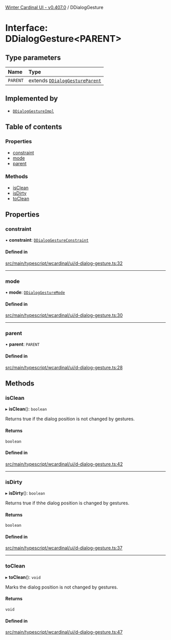 [Winter Cardinal UI - v0.407.0](../index.md) / DDialogGesture

# Interface: DDialogGesture\<PARENT\>

## Type parameters

| Name | Type |
| :------ | :------ |
| `PARENT` | extends [`DDialogGestureParent`](DDialogGestureParent.md) |

## Implemented by

- [`DDialogGestureImpl`](../classes/DDialogGestureImpl.md)

## Table of contents

### Properties

- [constraint](DDialogGesture.md#constraint)
- [mode](DDialogGesture.md#mode)
- [parent](DDialogGesture.md#parent)

### Methods

- [isClean](DDialogGesture.md#isclean)
- [isDirty](DDialogGesture.md#isdirty)
- [toClean](DDialogGesture.md#toclean)

## Properties

### constraint

• **constraint**: [`DDialogGestureConstraint`](../index.md#ddialoggestureconstraint)

#### Defined in

[src/main/typescript/wcardinal/ui/d-dialog-gesture.ts:32](https://github.com/winter-cardinal/winter-cardinal-ui/blob/v0.407.0/src/main/typescript/wcardinal/ui/d-dialog-gesture.ts#L32)

___

### mode

• **mode**: [`DDialogGestureMode`](../index.md#ddialoggesturemode-1)

#### Defined in

[src/main/typescript/wcardinal/ui/d-dialog-gesture.ts:30](https://github.com/winter-cardinal/winter-cardinal-ui/blob/v0.407.0/src/main/typescript/wcardinal/ui/d-dialog-gesture.ts#L30)

___

### parent

• **parent**: `PARENT`

#### Defined in

[src/main/typescript/wcardinal/ui/d-dialog-gesture.ts:28](https://github.com/winter-cardinal/winter-cardinal-ui/blob/v0.407.0/src/main/typescript/wcardinal/ui/d-dialog-gesture.ts#L28)

## Methods

### isClean

▸ **isClean**(): `boolean`

Returns true if the dialog position is not changed by gestures.

#### Returns

`boolean`

#### Defined in

[src/main/typescript/wcardinal/ui/d-dialog-gesture.ts:42](https://github.com/winter-cardinal/winter-cardinal-ui/blob/v0.407.0/src/main/typescript/wcardinal/ui/d-dialog-gesture.ts#L42)

___

### isDirty

▸ **isDirty**(): `boolean`

Returns true if thhe dialog position is changed by gestures.

#### Returns

`boolean`

#### Defined in

[src/main/typescript/wcardinal/ui/d-dialog-gesture.ts:37](https://github.com/winter-cardinal/winter-cardinal-ui/blob/v0.407.0/src/main/typescript/wcardinal/ui/d-dialog-gesture.ts#L37)

___

### toClean

▸ **toClean**(): `void`

Marks the dialog position is not changed by gestures.

#### Returns

`void`

#### Defined in

[src/main/typescript/wcardinal/ui/d-dialog-gesture.ts:47](https://github.com/winter-cardinal/winter-cardinal-ui/blob/v0.407.0/src/main/typescript/wcardinal/ui/d-dialog-gesture.ts#L47)
